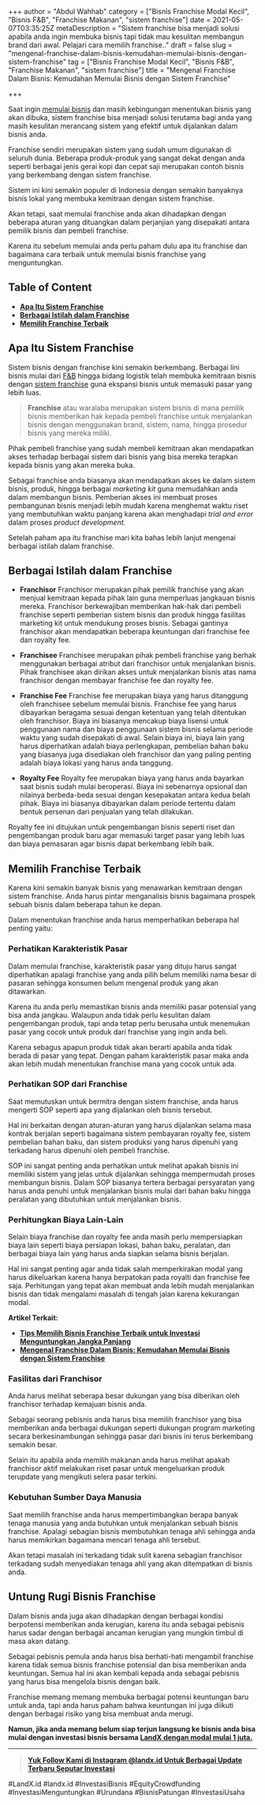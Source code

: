 +++
author = "Abdul Wahhab"
category = ["Bisnis Franchise Modal Kecil", "Bisnis F&B", "Franchise Makanan", "sistem franchise"]
date = 2021-05-07T03:35:25Z
metaDescription = "Sistem franchise bisa menjadi solusi apabila anda ingin membuka bisnis tapi tidak mau kesulitan membangun brand dari awal. Pelajari cara memilih franchise.."
draft = false
slug = "mengenal-franchise-dalam-bisnis-kemudahan-memulai-bisnis-dengan-sistem-franchise"
tag = ["Bisnis Franchise Modal Kecil", "Bisnis F&B", "Franchise Makanan", "sistem franchise"]
title = "Mengenal Franchise Dalam Bisnis: Kemudahan Memulai Bisnis dengan Sistem Franchise"

+++


Saat ingin [memulai bisnis](https://landx.id/) dan masih kebingungan menentukan bisnis yang akan dibuka, sistem franchise bisa menjadi solusi terutama bagi anda yang masih kesulitan merancang sistem yang efektif untuk dijalankan dalam bisnis anda.

Franchise sendiri merupakan sistem yang sudah umum digunakan di seluruh dunia. Beberapa produk-produk yang sangat dekat dengan anda seperti berbagai jenis gerai kopi dan cepat saji merupakan contoh bisnis yang berkembang dengan sistem franchise.

Sistem ini kini semakin populer di Indonesia dengan semakin banyaknya bisnis lokal yang membuka kemitraan dengan sistem franchise.

Akan tetapi, saat memulai franchise anda akan dihadapkan dengan beberapa aturan yang dituangkan dalam perjanjian yang disepakati antara pemilik bisnis dan pembeli franchise.

Karena itu sebelum memulai anda perlu paham dulu apa itu franchise dan bagaimana cara terbaik untuk memulai bisnis franchise yang menguntungkan.

## Table of Content

* **[Apa Itu Sistem Franchise](#apa-itu-sistem-franchise)**
* **[Berbagai Istilah dalam Franchise](#berbagai-istilah-dalam-franchise )**
* **[Memilih Franchise Terbaik](#memilih-franchise-terbaik)**

## Apa Itu Sistem Franchise

Sistem bisnis dengan franchise kini semakin berkembang. Berbagai lini bisnis mulai dari [F&B](https://landx.id/) hingga bidang logistik telah membuka kemitraan bisnis dengan [sistem franchise](https://landx.id/) guna ekspansi bisnis untuk memasuki pasar yang lebih luas.

> **Franchise** atau waralaba merupakan sistem bisnis di mana pemilik bisnis memberikan hak kepada pembeli franchise untuk menjalankan bisnis dengan menggunakan brand, sistem, nama, hingga prosedur bisnis yang mereka miliki.

Pihak pembeli franchise  yang sudah membeli kemitraan akan mendapatkan akses terhadap berbagai sistem dari bisnis yang bisa mereka terapkan kepada bisnis yang akan mereka buka.

Sebagai franchise anda biasanya akan mendapatkan akses ke dalam sistem bisnis, produk, hingga berbagai _marketing kit_ guna memudahkan anda dalam membangun bisnis. Pemberian akses ini membuat proses pembangunan bisnis menjadi lebih mudah karena menghemat waktu riset yang membutuhkan waktu panjang karena akan menghadapi _trial and error_ dalam proses _product development._

Setelah paham apa itu franchise mari kita bahas lebih lanjut mengenai berbagai istilah dalam franchise.

## Berbagai Istilah dalam Franchise

* **Franchisor** 
Franchisor merupakan pihak pemilik franchise yang akan menjual kemitraan kepada pihak lain guna memperluas jangkauan bisnis mereka. Franchisor berkewajiban memberikan hak-hak dari pembeli franchise seperti pemberian sistem bisnis dan produk hingga fasilitas marketing kit  untuk mendukung proses bisnis. Sebagai gantinya franchisor akan mendapatkan beberapa keuntungan dari franchise fee dan royalty fee. 

* **Franchisee**
Franchisee merupakan pihak pembeli franchise yang berhak menggunakan berbagai atribut dari franchisor untuk menjalankan bisnis. Pihak franchisee akan dirikan akses untuk menjalankan bisnis atas nama franchisor dengan membayar franchise fee dan royalty fee. 

* **Franchise Fee**
Franchise fee merupakan biaya yang harus ditanggung oleh franchisee sebelum memulai bisnis. Franchise fee yang harus dibayarkan beragama sesuai dengan ketentuan yang telah ditentukan oleh franchisor.
Biaya ini biasanya mencakup biaya lisensi untuk penggunaan nama dan biaya penggunaan sistem bisnis selama periode waktu yang sudah disepakati di awal.
Selain biaya ini, biaya lain yang harus diperhatikan adalah biaya perlengkapan, pembelian bahan baku yang biasanya juga disediakan oleh franchisor dan yang paling penting adalah biaya lokasi yang harus anda tanggung. 

* **Royalty Fee**
Royalty fee merupakan biaya yang harus anda bayarkan saat bisnis sudah mulai beroperasi. Biaya ini sebenarnya opsional dan nilainya berbeda-beda sesuai dengan kesepakatan antara kedua belah pihak. Biaya ini biasanya dibayarkan dalam periode tertentu dalam bentuk persenan dari penjualan yang telah dilakukan.

Royalty fee ini ditujukan untuk pengembangan bisnis seperti riset dan pengembangan produk baru agar memasuki target pasar yang lebih luas dan biaya pemasaran agar bisnis dapat berkembang lebih baik.

## Memilih Franchise Terbaik

Karena kini semakin banyak bisnis yang menawarkan kemitraan dengan sistem franchise. Anda harus pintar menganalisis bisnis bagaimana prospek sebuah bisnis dalam beberapa tahun ke depan.

Dalam menentukan franchise anda harus memperhatikan beberapa hal penting yaitu:

### Perhatikan Karakteristik Pasar

Dalam memulai franchise, karakteristik pasar yang dituju harus sangat diperhatikan apalagi franchise yang anda pilih belum memiliki nama besar di pasaran sehingga konsumen belum mengenal produk yang akan ditawarkan.

Karena itu anda perlu memastikan bisnis anda memiliki pasar potensial yang bisa anda jangkau. Walaupun anda tidak perlu kesulitan dalam pengembangan produk, tapi anda tetap perlu berusaha untuk menemukan pasar yang cocok untuk produk dari franchise yang ingin anda beli.

Karena sebagus apapun produk tidak akan berarti apabila anda tidak berada di pasar yang tepat. Dengan paham karakteristik pasar maka anda akan lebih mudah menentukan franchise mana yang cocok untuk ada.

### Perhatikan SOP dari Franchise

Saat memutuskan untuk bermitra dengan sistem franchise, anda harus mengerti SOP seperti apa yang dijalankan oleh bisnis tersebut.

Hal ini berkaitan dengan aturan-aturan yang harus dijalankan selama masa kontrak berjalan seperti bagaimana sistem pembayaran royalty fee, sistem pembelian bahan baku, dan sistem produksi yang harus dipenuhi yang terkadang harus dipenuhi oleh pembeli franchise.

SOP ini sangat penting anda perhatikan untuk melihat apakah bisnis ini memiliki sistem yang jelas untuk dijalankan sehingga mempermudah proses membangun bisnis. Dalam SOP biasanya tertera berbagai persyaratan yang harus anda penuhi untuk menjalankan bisnis mulai dari bahan baku hingga peralatan yang dibutuhkan untuk menjalankan bisnis.

### Perhitungkan Biaya Lain-Lain

Selain biaya franchise dan royalty fee anda masih perlu mempersiapkan biaya lain seperti biaya persiapan lokasi, bahan baku, peralatan, dan berbagai biaya lain yang harus anda siapkan selama bisnis berjalan.

Hal ini sangat penting agar anda tidak salah memperkirakan modal yang harus dikeluarkan karena hanya berpatokan pada royalti dan franchise fee saja.  Perhitungan yang tepat akan membuat anda lebih mudah menjalankan bisnis dan tidak mengalami masalah di tengah jalan karena kekurangan modal.

**Artikel Terkait:**

* **[Tips Memilih Bisnis Franchise Terbaik untuk Investasi Menguntungkan Jangka Panjang](https://landx.id/blog/tips-memilih-bisnis-franchise-terbaik-untuk-investasi-menguntungkan-jangka-panjang/)**
* **[Mengenal Franchise Dalam Bisnis: Kemudahan Memulai Bisnis dengan Sistem Franchise](https://landx.id/blog/mengenal-franchise-dalam-bisnis-kemudahan-memulai-bisnis-dengan-sistem-franchise/)**

### Fasilitas dari Franchisor

Anda harus melihat seberapa besar dukungan yang bisa diberikan oleh franchisor terhadap kemajuan bisnis anda.

Sebagai seorang pebisnis anda harus bisa memilih franchisor yang bisa memberikan anda berbagai dukungan seperti dukungan program marketing secara berkesinambungan sehingga pasar dari bisnis ini terus berkembang semakin besar.

Selain itu apabila anda memilih makanan anda harus melihat apakah franchisor aktif melakukan riset pasar untuk mengeluarkan produk terupdate yang mengikuti selera pasar terkini.

### Kebutuhan Sumber Daya Manusia

Saat memilih franchise anda harus mempertimbangkan berapa banyak tenaga manusia yang anda butuhkan untuk menjalankan sebuah bisnis franchise. Apalagi sebagian bisnis membutuhkan tenaga ahli sehingga anda harus memikirkan bagaimana mencari tenaga ahli tersebut.

Akan tetapi masalah ini terkadang tidak sulit karena sebagian franchisor terkadang sudah menyediakan tenaga ahli yang akan ditempatkan di bisnis anda.

## Untung Rugi Bisnis Franchise

Dalam bisnis anda juga akan dihadapkan dengan berbagai kondisi berpotensi memberikan anda kerugian, karena itu anda sebagai pebisnis harus sadar dengan berbagai ancaman kerugian yang mungkin timbul di masa akan datang.

Sebagai pebisnis pemula anda harus bisa berhati-hati mengambil franchise karena tidak semua bisnis franchise potensial dan bisa memberikan anda keuntungan. Semua hal ini akan kembali kepada anda sebagai pebisnis yang harus bisa mengelola bisnis dengan baik.

Franchise memang memang membuka berbagai potensi keuntungan baru untuk anda, tapi anda harus paham bahwa keuntungan ini juga diikuti dengan berbagai risiko yang bisa membuat anda merugi.

**Namun, jika anda memang belum siap terjun langsung ke bisnis anda bisa mulai dengan investasi bisnis bersama [LandX dengan modal mulai 1 juta.](https://landx.id/)**

---

> **[Yuk Follow Kami di Instagram @landx.id Untuk Berbagai Update Terbaru Seputar Investasi](https://www.instagram.com/landx.id/?utm_medium=copy_link)**

#LandX.id	#landx.id	#InvestasiBisnis	#EquityCrowdfunding	#InvestasiMenguntungkan	#Urundana	#BisnisPatungan	#InvestasiUsaha

